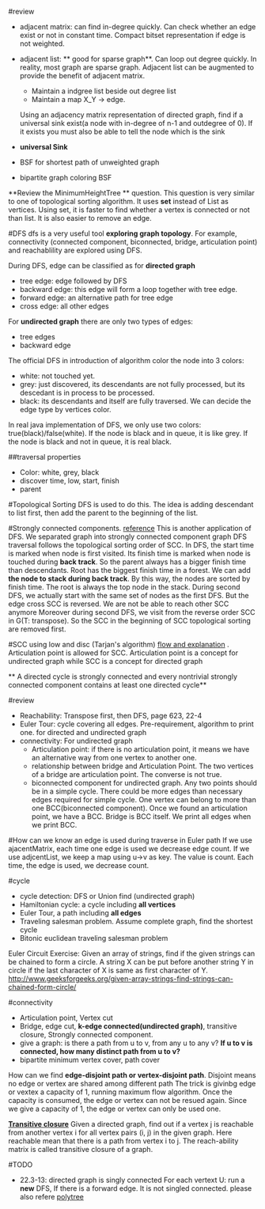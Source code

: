 #review

+ adjacent matrix: can find in-degree quickly. Can check whether an edge exist or not in constant time. Compact bitset representation if edge is not weighted.
+ adjacent list: ** good for sparse graph**. Can loop out degree quickly. 
In reality, most graph are sparse graph.  Adjacent list can be augmented to provide the benefit of adjacent matrix. 
  + Maintain a indgree list beside out degree list
  + Maintain a map X_Y -> edge.
   
   Using an adjacency matrix representation of directed graph, 
   find if a universal sink exist(a node with in-degree of n-1 and outdegree of 0). 
   If it exists you must also be able to tell the node which is the sink
   
+ **universal Sink**
+ BSF for shortest path of unweighted graph
+ bipartite graph coloring BSF

**Review the MinimumHeightTree ** question.
This question is very similar to one of topological sorting algorithm. It uses **set** instead of List as vertices. Using set, it is faster to find whether a vertex is connected or not than list. It is also easier to remove an edge.

#DFS
dfs is a very useful tool **exploring graph topology**. For example, connectivity (connected component, biconnected, bridge, articulation point) and reachablility  are explored using DFS.

During DFS, edge can be classified as for **directed graph**
+ tree edge: edge followed by DFS
+ backward edge: this edge will form a loop together with tree edge.
+ forward edge: an alternative path for tree edge
+ cross edge: all other edges

For **undirected graph**
there are only two types of edges:
+ tree edges
+ backward edge

The official DFS in introduction of algorithm color the node into 3 colors: 
+ white: not touched yet.
+ grey: just discovered,  its descendants are not fully processed, but its descedant is in process to be processed.
+ black: its descendants and itself are fully traversed.
We can decide the edge type by vertices color.

In real java implementation of DFS, we only use two colors: true(black)/false(white). If the node is black and in queue, it is like grey. If the node is black and not in queue, it is real black.

##traversal properties
+ Color: white, grey, black
+ discover time, low, start, finish
+ parent

#Topological Sorting
DFS is used to do this. The idea is adding descendant to list first, then add the parent to the beginning of the list.

#Strongly connected components.
[reference](http://www.geeksforgeeks.org/strongly-connected-components)
This is another application of DFS. We separated graph into strongly connected component graph
DFS traversal follows the topological sorting order of SCC.
In DFS, the start time is marked when node is first visited. Its finish time is marked when node is touched during **back track**. So the parent always has a bigger finish time than descendants. Root has the biggest finish time in a forest.
We can add **the node to stack during back track**. By this way, the nodes are sorted by finish time. The root is always the top node in the stack.
During second DFS, we actually start with the same set of nodes as the first DFS. But the edge cross SCC is reversed. We are not be able to reach other SCC anymore
Moreover during second DFS, we visit from the reverse order SCC in G(T: transpose). So the SCC in the beginning of SCC topological sorting are removed first.


#SCC using low and disc (Tarjan's algorithm)
[flow and explanation](http://www.geeksforgeeks.org/tarjan-algorithm-find-strongly-connected-components/) .
Articulation point is allowed for SCC. Articulation point is a concept for undirected graph while SCC is a concept for directed graph

** A directed cycle is strongly connected and every nontrivial strongly connected component contains at least one directed cycle**

#review
+ Reachability: Transpose first, then DFS, page 623, 22-4
+ Euler Tour: cycle covering all edges. Pre-requirement, algorithm to print one. for directed and undirected graph
+ connectivity:  For undirected graph
  + Articulation point: if there is no articulation point, it means we have an alternative way from one vertex to another one.
  + relationship between bridge and Articulation Point. The two vertices of a bridge are articulation point. The converse is not true.
  + biconnected component for undirected graph.  Any two points should be in a simple cycle. There could be more edges than necessary edges required for simple cycle. One vertex can belong to more than one BCC(biconnected component).  Once we found an articulation point, we have a BCC. Bridge is BCC itself. We print all edges when we print BCC.
  
#How can we know an edge is used during traverse in Euler path
If we use ajacentMatrix, each time one edge is used we decrease edge count.
If we use adjcentList, we keep a map using u->v as key. The value is count. Each time, the edge is used, we decrease count. 
  
#cycle
+ cycle detection: DFS or Union find (undirected graph)
+ Hamiltonian cycle: a cycle including **all vertices**
+ Euler Tour, a path including **all edges**
+ Traveling salesman problem. Assume complete graph, find the shortest cycle
+ Bitonic euclidean traveling salesman problem

Euler Circuit Exercise: 
Given an array of strings, find if the given strings can be chained to form a circle. A string X can be put before another string Y in circle if the last character of X is same as first character of Y.
http://www.geeksforgeeks.org/given-array-strings-find-strings-can-chained-form-circle/




#connectivity
+ Articulation point, Vertex cut  
+ Bridge, edge cut, **k-edge connected(undirected graph)**, transitive closure, Strongly connected component.
+ give a graph: is there a path from u to v, from any u to any v? **If u to v is connected, how many distinct path from u to v?**
+ bipartite minimum vertex cover, path cover

How can we find **edge-disjoint path or vertex-disjoint path**.
	Disjoint means no edge or vertex are shared among different path
	The trick is givinbg edge or vextex a capacity of 1, running maximum flow algorithm. Once the capacity is consumed, the edge or vertex can not be resued again. Since we give a capacity of 1, the edge or vertex can only be used one.

**[Transitive closure](http://www.geeksforgeeks.org/transitive-closure-of-a-graph/)**
Given a directed graph, find out if a vertex j is reachable from another vertex i for all vertex pairs (i, j) in the given graph. Here reachable mean that there is a path from vertex i to j. The reach-ability matrix is called transitive closure of a graph.

#TODO
+ 22.3-13: directed graph is singly connected
For each vertext U: run a **new** DFS, If there is a forward edge. It is not singled connected. please also refere [polytree](https://en.wikipedia.org/wiki/Polytree)





 

